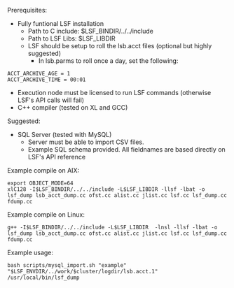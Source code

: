 Prerequisites:
* Fully funtional LSF installation
  * Path to C include: $LSF_BINDIR/../../include
  * Path to LSF Libs: $LSF_LIBDIR
  * LSF should be setup to roll the lsb.acct files (optional but highly suggested)
    * In lsb.parms to roll once a day, set the following:
```
ACCT_ARCHIVE_AGE = 1
ACCT_ARCHIVE_TIME = 00:01
```
* Execution node must be licensed to run LSF commands (otherwise LSF's API calls will fail)
* C++ compiler (tested on XL and GCC)

Suggested:
* SQL Server (tested with MySQL)
  * Server must be able to import CSV files. 
  * Example SQL schema provided. All fieldnames are based directly on LSF's API reference

Example compile on AIX:
```
export OBJECT_MODE=64
xlC128 -I$LSF_BINDIR/../../include -L$LSF_LIBDIR -llsf -lbat -o lsf_dump lsb_acct_dump.cc ofst.cc alist.cc jlist.cc lsf.cc lsf_dump.cc fdump.cc
```

Example compile on Linux:
```
g++ -I$LSF_BINDIR/../../include -L$LSF_LIBDIR  -lnsl -llsf -lbat -o lsf_dump lsb_acct_dump.cc ofst.cc alist.cc jlist.cc lsf.cc lsf_dump.cc fdump.cc
```

Example usage:
```
bash scripts/mysql_import.sh "example" "$LSF_ENVDIR/../work/$cluster/logdir/lsb.acct.1" /usr/local/bin/lsf_dump
```
